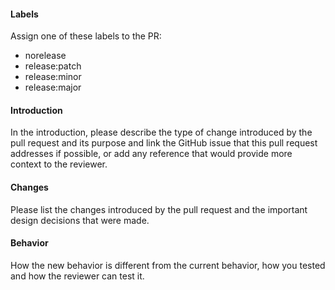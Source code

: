 #### Labels

Assign one of these labels to the PR:
- norelease
- release:patch
- release:minor
- release:major

#### Introduction

In the introduction, please describe the type of change introduced by the pull request and its purpose and link the GitHub issue that this pull request addresses if possible, or add any reference that would provide more context to the reviewer.

#### Changes

Please list the changes introduced by the pull request and the important design decisions that were made.

#### Behavior

How the new behavior is different from the current behavior, how you tested and how the reviewer can test it.
